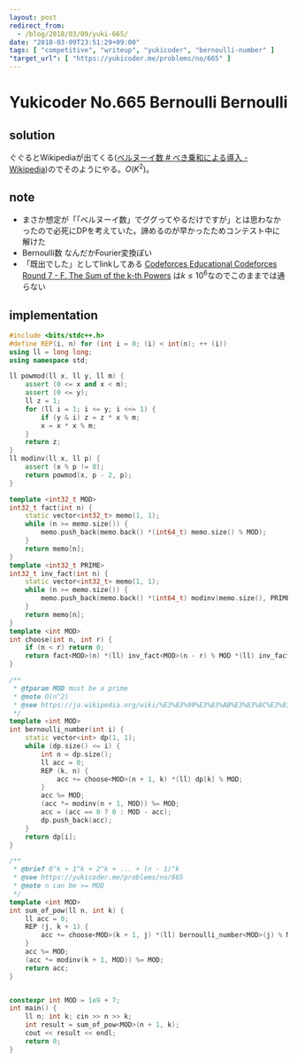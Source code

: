 ```yaml
---
layout: post
redirect_from:
  - /blog/2018/03/09/yuki-665/
date: "2018-03-09T23:51:29+09:00"
tags: [ "competitive", "writeup", "yukicoder", "bernoulli-number" ]
"target_url": [ "https://yukicoder.me/problems/no/665" ]
---
```


# Yukicoder No.665 Bernoulli Bernoulli

## solution

ぐぐるとWikipediaが出てくる([ベルヌーイ数 # べき乗和による導入 - Wikipedia](https://ja.wikipedia.org/wiki/%E3%83%99%E3%83%AB%E3%83%8C%E3%83%BC%E3%82%A4%E6%95%B0#%E3%81%B9%E3%81%8D%E4%B9%97%E5%92%8C%E3%81%AB%E3%82%88%E3%82%8B%E5%B0%8E%E5%85%A5))のでそのようにやる。$O(K^2)$。

## note

-   まさか想定が「「ベルヌーイ数」でググってやるだけですが」とは思わなかったので必死にDPを考えていた。諦めるのが早かったためコンテスト中に解けた
-   Bernoulli数 なんだかFourier変換ぽい
-   「既出でした」としてlinkしてある [Codeforces Educational Codeforces Round 7 - F. The Sum of the k-th Powers](http://codeforces.com/contest/622/problem/F) は$k \le 10^6$なのでこのままでは通らない

## implementation

``` c++
#include <bits/stdc++.h>
#define REP(i, n) for (int i = 0; (i) < int(n); ++ (i))
using ll = long long;
using namespace std;

ll powmod(ll x, ll y, ll m) {
    assert (0 <= x and x < m);
    assert (0 <= y);
    ll z = 1;
    for (ll i = 1; i <= y; i <<= 1) {
        if (y & i) z = z * x % m;
        x = x * x % m;
    }
    return z;
}
ll modinv(ll x, ll p) {
    assert (x % p != 0);
    return powmod(x, p - 2, p);
}

template <int32_t MOD>
int32_t fact(int n) {
    static vector<int32_t> memo(1, 1);
    while (n >= memo.size()) {
        memo.push_back(memo.back() *(int64_t) memo.size() % MOD);
    }
    return memo[n];
}
template <int32_t PRIME>
int32_t inv_fact(int n) {
    static vector<int32_t> memo(1, 1);
    while (n >= memo.size()) {
        memo.push_back(memo.back() *(int64_t) modinv(memo.size(), PRIME) % PRIME);
    }
    return memo[n];
}
template <int MOD>
int choose(int n, int r) {
    if (n < r) return 0;
    return fact<MOD>(n) *(ll) inv_fact<MOD>(n - r) % MOD *(ll) inv_fact<MOD>(r) % MOD;
}

/**
 * @tparam MOD must be a prime
 * @note O(n^2)
 * @see https://ja.wikipedia.org/wiki/%E3%83%99%E3%83%AB%E3%83%8C%E3%83%BC%E3%82%A4%E6%95%B0
 */
template <int MOD>
int bernoulli_number(int i) {
    static vector<int> dp(1, 1);
    while (dp.size() <= i) {
        int n = dp.size();
        ll acc = 0;
        REP (k, n) {
            acc += choose<MOD>(n + 1, k) *(ll) dp[k] % MOD;
        }
        acc %= MOD;
        (acc *= modinv(n + 1, MOD)) %= MOD;
        acc = (acc == 0 ? 0 : MOD - acc);
        dp.push_back(acc);
    }
    return dp[i];
}

/**
 * @brief 0^k + 1^k + 2^k + ... + (n - 1)^k
 * @see https://yukicoder.me/problems/no/665
 * @note n can be >= MOD
 */
template <int MOD>
int sum_of_pow(ll n, int k) {
    ll acc = 0;
    REP (j, k + 1) {
        acc += choose<MOD>(k + 1, j) *(ll) bernoulli_number<MOD>(j) % MOD *(ll) powmod(n % MOD, k - j + 1, MOD) % MOD;
    }
    acc %= MOD;
    (acc *= modinv(k + 1, MOD)) %= MOD;
    return acc;
}


constexpr int MOD = 1e9 + 7;
int main() {
    ll n; int k; cin >> n >> k;
    int result = sum_of_pow<MOD>(n + 1, k);
    cout << result << endl;
    return 0;
}
```
